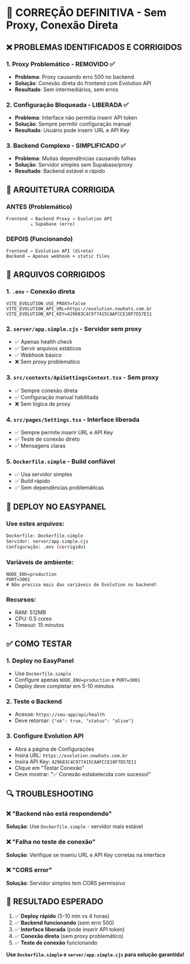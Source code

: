 # 🔧 CORREÇÃO DEFINITIVA - Sem Proxy, Conexão Direta

## ❌ PROBLEMAS IDENTIFICADOS E CORRIGIDOS

### 1. **Proxy Problemático** - REMOVIDO ✅
- **Problema**: Proxy causando erro 500 no backend
- **Solução**: Conexão direta do frontend com Evolution API
- **Resultado**: Sem intermediários, sem erros

### 2. **Configuração Bloqueada** - LIBERADA ✅
- **Problema**: Interface não permitia inserir API token
- **Solução**: Sempre permitir configuração manual
- **Resultado**: Usuário pode inserir URL e API Key

### 3. **Backend Complexo** - SIMPLIFICADO ✅
- **Problema**: Muitas dependências causando falhas
- **Solução**: Servidor simples sem Supabase/proxy
- **Resultado**: Backend estável e rápido

## 🚀 ARQUITETURA CORRIGIDA

### **ANTES (Problemático)**
```
Frontend → Backend Proxy → Evolution API
         ↘ Supabase (erro)
```

### **DEPOIS (Funcionando)**
```
Frontend → Evolution API (direto)
Backend → Apenas webhook + static files
```

## 📁 ARQUIVOS CORRIGIDOS

### 1. **`.env`** - Conexão direta
```env
VITE_EVOLUTION_USE_PROXY=false
VITE_EVOLUTION_API_URL=https://evolution.nowhats.com.br
VITE_EVOLUTION_API_KEY=429683C4C977415CAAFCCE10F7D57E11
```

### 2. **`server/app.simple.cjs`** - Servidor sem proxy
- ✅ Apenas health check
- ✅ Servir arquivos estáticos
- ✅ Webhook básico
- ❌ Sem proxy problemático

### 3. **`src/contexts/ApiSettingsContext.tsx`** - Sem proxy
- ✅ Sempre conexão direta
- ✅ Configuração manual habilitada
- ❌ Sem lógica de proxy

### 4. **`src/pages/Settings.tsx`** - Interface liberada
- ✅ Sempre permite inserir URL e API Key
- ✅ Teste de conexão direto
- ✅ Mensagens claras

### 5. **`Dockerfile.simple`** - Build confiável
- ✅ Usa servidor simples
- ✅ Build rápido
- ✅ Sem dependências problemáticas

## 🎯 DEPLOY NO EASYPANEL

### **Use estes arquivos:**
```bash
Dockerfile: Dockerfile.simple
Servidor: server/app.simple.cjs
Configuração: .env (corrigido)
```

### **Variáveis de ambiente:**
```env
NODE_ENV=production
PORT=3001
# Não precisa mais das variáveis de Evolution no backend!
```

### **Recursos:**
- RAM: 512MB
- CPU: 0.5 cores
- Timeout: 15 minutos

## ✅ COMO TESTAR

### 1. **Deploy no EasyPanel**
- Use `Dockerfile.simple`
- Configure apenas `NODE_ENV=production` e `PORT=3001`
- Deploy deve completar em 5-10 minutos

### 2. **Teste o Backend**
- Acesse: `https://seu-app/api/health`
- Deve retornar: `{"ok": true, "status": "alive"}`

### 3. **Configure Evolution API**
- Abra a página de Configurações
- Insira URL: `https://evolution.nowhats.com.br`
- Insira API Key: `429683C4C977415CAAFCCE10F7D57E11`
- Clique em "Testar Conexão"
- Deve mostrar: "✅ Conexão estabelecida com sucesso!"

## 🔍 TROUBLESHOOTING

### ❌ "Backend não está respondendo"
**Solução**: Use `Dockerfile.simple` - servidor mais estável

### ❌ "Falha no teste de conexão"
**Solução**: Verifique se inseriu URL e API Key corretas na interface

### ❌ "CORS error"
**Solução**: Servidor simples tem CORS permissivo

## 🎉 RESULTADO ESPERADO

1. ✅ **Deploy rápido** (5-10 min vs 4 horas)
2. ✅ **Backend funcionando** (sem erro 500)
3. ✅ **Interface liberada** (pode inserir API token)
4. ✅ **Conexão direta** (sem proxy problemático)
5. ✅ **Teste de conexão** funcionando

**Use `Dockerfile.simple` e `server/app.simple.cjs` para solução garantida!**